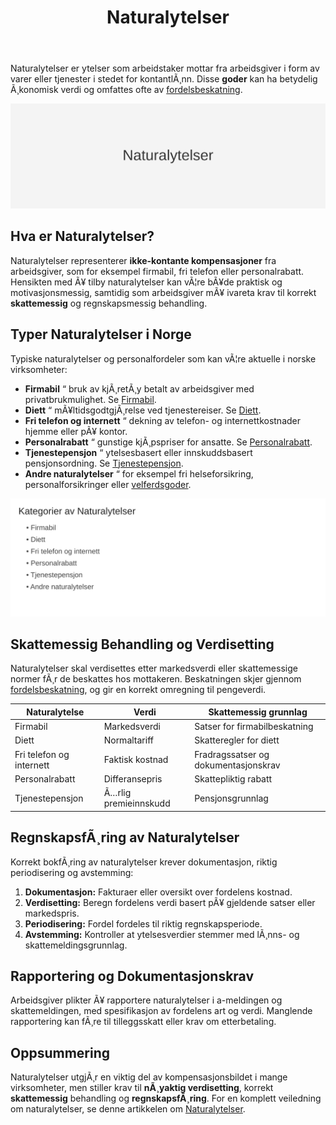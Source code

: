 ﻿---
title: "Naturalytelser"
meta_title: "Naturalytelser"
meta_description: 'Naturalytelser er ytelser som arbeidstaker mottar fra arbeidsgiver i form av varer eller tjenester i stedet for kontantlÃ¸nn. Disse **goder** kan ha betydelig Ã...'
slug: naturalytelser
type: blog
layout: pages/single
---

Naturalytelser er ytelser som arbeidstaker mottar fra arbeidsgiver i form av varer eller tjenester i stedet for kontantlÃ¸nn. Disse **goder** kan ha betydelig Ã¸konomisk verdi og omfattes ofte av [fordelsbeskatning](/blogs/regnskap/fordelsbeskatning "Fordelsbeskatning - Beskatning av Naturalytelser og Personalfordeler").

![Naturalytelser](naturalytelser-image.svg)

## Hva er Naturalytelser?

Naturalytelser representerer **ikke-kontante kompensasjoner** fra arbeidsgiver, som for eksempel firmabil, fri telefon eller personalrabatt. Hensikten med Ã¥ tilby naturalytelser kan vÃ¦re bÃ¥de praktisk og motivasjonsmessig, samtidig som arbeidsgiver mÃ¥ ivareta krav til korrekt **skattemessig** og regnskapsmessig behandling.

## Typer Naturalytelser i Norge

Typiske naturalytelser og personalfordeler som kan vÃ¦re aktuelle i norske virksomheter:

* **Firmabil** “ bruk av kjÃ¸retÃ¸y betalt av arbeidsgiver med privatbrukmulighet. Se [Firmabil](/blogs/regnskap/firmabil "Firmabil - RegnskapsfÃ¸ring og Skattebehandling").
* **Diett** “ mÃ¥ltidsgodtgjÃ¸relse ved tjenestereiser. Se [Diett](/blogs/regnskap/diett "Diett i regnskap: Guide til normaltariffer, regler og regnskapsfÃ¸ring").
* **Fri telefon og internett** “ dekning av telefon- og internettkostnader hjemme eller pÃ¥ kontor.
* **Personalrabatt** “ gunstige kjÃ¸pspriser for ansatte. Se [Personalrabatt](/blogs/regnskap/hva-er-personalrabatt "Hva er Personalrabatt? Skatteplikt og RegnskapsfÃ¸ring").
* **Tjenestepensjon** “ ytelsesbasert eller innskuddsbasert pensjonsordning. Se [Tjenestepensjon](/blogs/regnskap/hva-er-tjenestepensjon "Hva er Tjenestepensjon? Regulering og RegnskapsfÃ¸ring").
* **Andre naturalytelser** “ for eksempel fri helseforsikring, personalforsikringer eller [velferdsgoder](/blogs/regnskap/velferdsgoder "Velferdsgoder i Norsk Regnskap: Oversikt over Ansattfordeler og RegnskapsfÃ¸ring").

![Naturalytelser Kategorier](naturalytelser-kategorier.svg)

## Skattemessig Behandling og Verdisetting

Naturalytelser skal verdisettes etter markedsverdi eller skattemessige normer fÃ¸r de beskattes hos mottakeren. Beskatningen skjer gjennom [fordelsbeskatning](/blogs/regnskap/fordelsbeskatning "Fordelsbeskatning - Beskatning av Naturalytelser og Personalfordeler"), og gir en korrekt omregning til pengeverdi.

| **Naturalytelse**           | **Verdi**             | **Skattemessig grunnlag**                          |
|------------------------------|-----------------------|----------------------------------------------------|
| Firmabil                     | Markedsverdi          | Satser for firmabilbeskatning                      |
| Diett                        | Normaltariff          | Skatteregler for diett                             |
| Fri telefon og internett     | Faktisk kostnad       | Fradragssatser og dokumentasjonskrav               |
| Personalrabatt               | Differansepris        | Skattepliktig rabatt                              |
| Tjenestepensjon              | Ã…rlig premieinnskudd  | Pensjonsgrunnlag                                  |

## RegnskapsfÃ¸ring av Naturalytelser

Korrekt bokfÃ¸ring av naturalytelser krever dokumentasjon, riktig periodisering og avstemming:

1. **Dokumentasjon:** Fakturaer eller oversikt over fordelens kostnad.
2. **Verdisetting:** Beregn fordelens verdi basert pÃ¥ gjeldende satser eller markedspris.
3. **Periodisering:** Fordel fordeles til riktig regnskapsperiode.
4. **Avstemming:** Kontroller at ytelsesverdier stemmer med lÃ¸nns- og skattemeldingsgrunnlag.

## Rapportering og Dokumentasjonskrav

Arbeidsgiver plikter Ã¥ rapportere naturalytelser i a-meldingen og skattemeldingen, med spesifikasjon av fordelens art og verdi. Manglende rapportering kan fÃ¸re til tilleggsskatt eller krav om etterbetaling.

## Oppsummering

Naturalytelser utgjÃ¸r en viktig del av kompensasjonsbildet i mange virksomheter, men stiller krav til **nÃ¸yaktig verdisetting**, korrekt **skattemessig** behandling og **regnskapsfÃ¸ring**. For en komplett veiledning om naturalytelser, se denne artikkelen om [Naturalytelser](/blogs/regnskap/naturalytelser "Naturalytelser i Norsk Regnskap: Guide til Naturlige Ytelser og Beskatning").



